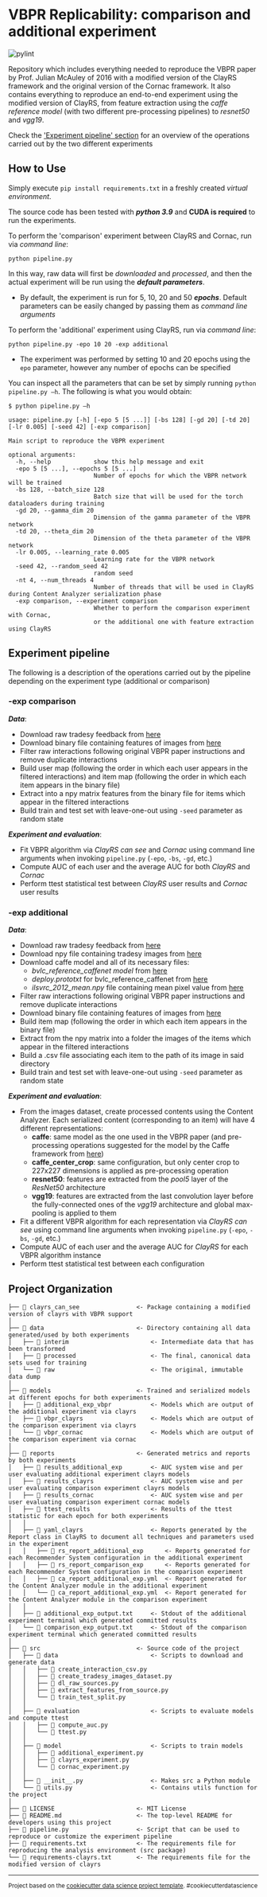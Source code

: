 # VBPR Replicability: comparison and additional experiment

![pylint](https://img.shields.io/badge/pylint-10.00-brightgreen?logo=python&logoColor=white)

Repository which includes everything needed to reproduce the VBPR paper by Prof. Julian McAuley of 2016 with a modified version of the ClayRS framework and the original version of the Cornac framework.
It also contains everything to reproduce an end-to-end experiment using the modified version of ClayRS, 
from feature extraction using the *caffe reference model* (with two different pre-processing pipelines) to *resnet50* and *vgg19*.

Check the ['Experiment pipeline' section](#experiment-pipeline) for an overview of the operations carried out by the two different experiments

## How to Use

Simply execute `pip install requirements.txt` in a freshly created *virtual environment*.

The source code has been tested with ***python 3.9*** and **CUDA is required** to run the experiments.

To perform the 'comparison' experiment between ClayRS and Cornac, run via *command line*:

```
python pipeline.py
```

In this way, raw data will first be *downloaded* and *processed*, and then the actual experiment will be run using the ***default parameters***.
* By default, the experiment is run for $5$, $10$, $20$ and $50$ ***epochs***. Default parameters can be easily changed by passing them as *command line arguments*

To perform the 'additional' experiment using ClayRS, run via *command line*:

```
python pipeline.py -epo 10 20 -exp additional
```

* The experiment was performed by setting 10 and 20 epochs using the `epo` parameter, however any number of epochs can be specified

You can inspect all the parameters that can be set by simply running `python pipeline.py –h`. The following is what you would obtain:

```console
$ python pipeline.py –h

usage: pipeline.py [-h] [-epo 5 [5 ...]] [-bs 128] [-gd 20] [-td 20] [-lr 0.005] [-seed 42] [-exp comparison]

Main script to reproduce the VBPR experiment

optional arguments:
  -h, --help            show this help message and exit
  -epo 5 [5 ...], --epochs 5 [5 ...]
                        Number of epochs for which the VBPR network will be trained
  -bs 128, --batch_size 128
                        Batch size that will be used for the torch dataloaders during training
  -gd 20, --gamma_dim 20
                        Dimension of the gamma parameter of the VBPR network
  -td 20, --theta_dim 20
                        Dimension of the theta parameter of the VBPR network
  -lr 0.005, --learning_rate 0.005
                        Learning rate for the VBPR network
  -seed 42, --random_seed 42
                        random seed
  -nt 4, --num_threads 4
                        Number of threads that will be used in ClayRS during Content Analyzer serialization phase
  -exp comparison, --experiment comparison
                        Whether to perform the comparison experiment with Cornac, 
                        or the additional one with feature extraction using ClayRS
```

## Experiment pipeline

The following is a description of the operations carried out by the pipeline depending on the experiment type (additional or comparison)

### -exp comparison

***Data***:

* Download raw tradesy feedback from [here](http://jmcauley.ucsd.edu/data/tradesy/tradesy.json.gz)
* Download binary file containing features of images from [here](http://jmcauley.ucsd.edu/data/tradesy/image_features_tradesy.b)
* Filter raw interactions following original VBPR paper instructions and remove duplicate interactions
* Build user map (following the order in which each user appears in the filtered interactions) and item map (following the order in which each item appears in the binary file)
* Extract into a npy matrix features from the binary file for items which appear in the filtered interactions
* Build train and test set with leave-one-out using `-seed` parameter as random state

***Experiment and evaluation***:

* Fit VBPR algorithm via *ClayRS can see* and *Cornac* using command line arguments when invoking `pipeline.py` (`-epo`, `-bs`, `-gd`, etc.)
* Compute AUC of each user and the average AUC for both *ClayRS* and *Cornac*
* Perform ttest statistical test between *ClayRS* user results and *Cornac* user results

### -exp additional

***Data***:

* Download raw tradesy feedback from [here](http://jmcauley.ucsd.edu/data/tradesy/tradesy.json.gz)
* Download npy file containing tradesy images from [here](http://cseweb.ucsd.edu/~wckang/DVBPR/TradesyImgPartitioned.npy)
* Download caffe model and all of its necessary files:
  * *bvlc_reference_caffenet model* from [here](http://dl.caffe.berkeleyvision.org/bvlc_reference_caffenet.caffemodel)
  * *deploy.prototxt* for bvlc_reference_caffenet from [here](https://github.com/BVLC/caffe/blob/master/models/bvlc_reference_caffenet/deploy.prototxt)
  * *ilsvrc_2012_mean.npy* file containing mean pixel value from [here](https://github.com/facebookarchive/models/raw/master/bvlc_reference_caffenet/ilsvrc_2012_mean.npy)
* Filter raw interactions following original VBPR paper instructions and remove duplicate interactions
* Download binary file containing features of images from [here](http://jmcauley.ucsd.edu/data/tradesy/image_features_tradesy.b)
* Build item map (following the order in which each item appears in the binary file)
* Extract from the npy matrix into a folder the images of the items which appear in the filtered interactions
* Build a .csv file associating each item to the path of its image in said directory
* Build train and test set with leave-one-out using `-seed` parameter as random state

***Experiment and evaluation***:

* From the images dataset, create processed contents using the Content Analyzer. Each serialized content (corresponding to an item) 
will have 4 different representations:
  * **caffe**: same model as the one used in the VBPR paper (and pre-processing operations suggested for the model by the Caffe framework from [here](https://github.com/BVLC/caffe/blob/master/examples/00-classification.ipynb))
  * **caffe_center_crop**: same configuration, but only center crop to 227x227 dimensions is applied as pre-processing operation
  * **resnet50**: features are extracted from the *pool5* layer of the *ResNet50* architecture
  * **vgg19**: features are extracted from the last convolution layer before the fully-connected ones  of the *vgg19* architecture and global max-pooling is applied to them
* Fit a different VBPR algorithm for each representation via *ClayRS can see* using command line arguments when invoking `pipeline.py` (`-epo`, `-bs`, `-gd`, etc.)
* Compute AUC of each user and the average AUC for *ClayRS* for each VBPR algorithm instance
* Perform ttest statistical test between each configuration


Project Organization
------------
    ├── 📁 clayrs_can_see                <- Package containing a modified version of clayrs with VBPR support
    │
    ├── 📁 data                          <- Directory containing all data generated/used by both experiments
    │   ├── 📁 interim                       <- Intermediate data that has been transformed
    │   ├── 📁 processed                     <- The final, canonical data sets used for training
    │   └── 📁 raw                           <- The original, immutable data dump
    │
    ├── 📁 models                        <- Trained and serialized models at different epochs for both experiments
    │   ├── 📁 additional_exp_vbpr           <- Models which are output of the additional experiment via clayrs
    │   ├── 📁 vbpr_clayrs                   <- Models which are output of the comparison experiment via clayrs
    │   └── 📁 vbpr_cornac                   <- Models which are output of the comparison experiment via cornac
    │
    ├── 📁 reports                       <- Generated metrics and reports by both experiments
    │   ├── 📁 results_additional_exp        <- AUC system wise and per user evaluating additional experiment clayrs models
    │   ├── 📁 results_clayrs                <- AUC system wise and per user evaluating comparison experiment clayrs models
    │   ├── 📁 results_cornac                <- AUC system wise and per user evaluating comparison experiment cornac models
    │   ├── 📁 ttest_results                 <- Results of the ttest statistic for each epoch for both experiments
    │   │
    │   ├── 📁 yaml_clayrs                   <- Reports generated by the Report class in ClayRS to document all techniques and parameters used in the experiment
    │   │   ├── 📁 rs_report_additional_exp      <- Reports generated for each Recommender System configuration in the additional experiment
    │   │   ├── 📁 rs_report_comparison_exp      <- Reports generated for each Recommender System configuration in the comparison experiment
    │   │   ├── 📄 ca_report_additional_exp.yml  <- Report generated for the Content Analyzer module in the additional experiment
    │   │   └── 📄 ca_report_additional_exp.yml  <- Report generated for the Content Analyzer module in the comparison experiment
    │   │
    │   ├── 📄 additional_exp_output.txt     <- Stdout of the additional experiment terminal which generated committed results
    │   └── 📄 comparison_exp_output.txt     <- Stdout of the comparison experiment terminal which generated committed results
    │
    ├── 📁 src                           <- Source code of the project
    │   ├── 📁 data                          <- Scripts to download and generate data
    │   │   ├── 📄 create_interaction_csv.py
    │   │   ├── 📄 create_tradesy_images_dataset.py
    │   │   ├── 📄 dl_raw_sources.py
    │   │   ├── 📄 extract_features_from_source.py
    │   │   └── 📄 train_test_split.py
    │   │
    │   ├── 📁 evaluation                    <- Scripts to evaluate models and compute ttest
    │   │   ├── 📄 compute_auc.py
    │   │   └── 📄 ttest.py
    │   │
    │   ├── 📁 model                         <- Scripts to train models
    │   │   ├── 📄 additional_experiment.py
    │   │   ├── 📄 clayrs_experiment.py
    │   │   └── 📄 cornac_experiment.py
    │   │
    │   ├── 📄 __init__.py                   <- Makes src a Python module
    │   └── 📄 utils.py                      <- Contains utils function for the project
    │
    ├── 📄 LICENSE                       <- MIT License
    ├── 📄 README.md                     <- The top-level README for developers using this project
    ├── 📄 pipeline.py                   <- Script that can be used to reproduce or customize the experiment pipeline
    ├── 📄 requirements.txt              <- The requirements file for reproducing the analysis environment (src package)
    └── 📄 requirements-clayrs.txt       <- The requirements file for the modified version of clayrs

--------

<p><small>Project based on the <a target="_blank" href="https://drivendata.github.io/cookiecutter-data-science/">cookiecutter data science project template</a>. #cookiecutterdatascience</small></p>
